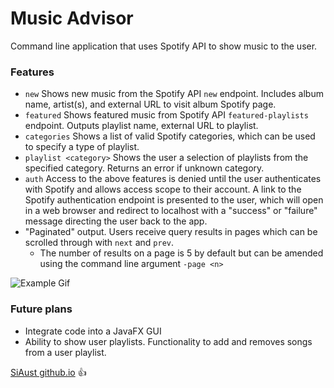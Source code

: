 # Music Advisor
Command line application that uses Spotify API to show music to the user.
### Features
- `new` Shows new music from the Spotify API `new` endpoint. Includes
album name, artist(s), and external URL to visit album Spotify page.
- `featured` Shows featured music from Spotify API `featured-playlists` 
endpoint. Outputs playlist name, external URL to playlist. 
- `categories` Shows a list of valid Spotify categories, 
which can be used to specify a type of playlist.
- `playlist <category>` Shows the user a selection of playlists from the
specified category. Returns an error if unknown category.
- `auth` Access to the above features is denied until the user authenticates
with Spotify and allows access scope to their account. A link to the
Spotify authentication endpoint is presented to the user, which will open
in a web browser and redirect to localhost with a "success" 
or "failure" message directing the user back to the app.
- "Paginated" output. Users receive query results in pages which
can be scrolled through with `next` and `prev`.
    - The number of results on a page is 5 by default but can
    be amended using the command line argument `-page <n>`

![Example Gif](https://imgur.com/a/37nhkXq)

### Future plans
- Integrate code into a JavaFX GUI
- Ability to show user playlists. Functionality to add and removes 
songs from a user playlist.

[SiAust github.io](https://siaust.github.io) :+1:

